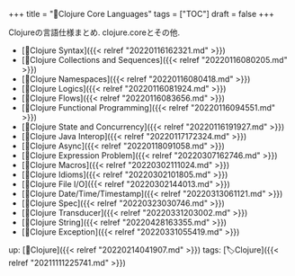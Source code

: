+++
title = "📂Clojure Core Languages"
tags = ["TOC"]
draft = false
+++

Clojureの言語仕様まとめ. clojure.coreとその他.

-   [📝Clojure Syntax]({{< relref "20220116162321.md" >}})
-   [📝Clojure Collections and Sequences]({{< relref "20220116080205.md" >}})
-   [📝Clojure Namespaces]({{< relref "20220116080418.md" >}})
-   [📝Clojure Logics]({{< relref "20220116081924.md" >}})
-   [📝Clojure Flows]({{< relref "20220116083656.md" >}})
-   [📝Clojure Functional Programming]({{< relref "20220116094551.md" >}})
-   [📝Clojure State and Concurrency]({{< relref "20220116191927.md" >}})
-   [📝Clojure Java Interop]({{< relref "20220117172324.md" >}})
-   [📝Clojure Async]({{< relref "20220118091058.md" >}})
-   [📝Clojure Expression Problem]({{< relref "20220307162746.md" >}})
-   [📝Clojure Macros]({{< relref "20220302111024.md" >}})
-   [📝Clojure Idioms]({{< relref "20220302101805.md" >}})
-   [📝Clojure File I/O]({{< relref "20220302144013.md" >}})
-   [📝Clojure Date/Time/Timestamp]({{< relref "20220313061121.md" >}})
-   [📝Clojure Spec]({{< relref "20220323030746.md" >}})
-   [📝Clojure Transducer]({{< relref "20220331203002.md" >}})
-   [📝Clojure String]({{< relref "20220428163355.md" >}})
-   [📝Clojure Exception]({{< relref "20220331055419.md" >}})

up: [📂Clojure]({{< relref "20220214041907.md" >}}) tags: [🏷Clojure]({{< relref "20211111225741.md" >}})
